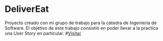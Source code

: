 # DeliverEat
Proyecto creado con mi grupo de trabajo para la cátedra de Ingeniería de Software. El objetivo de este trabajo consistió en poder llevar a la practica una User Story en particular.
#[Visitar](https://deliver-eat.stackblitz.io)
